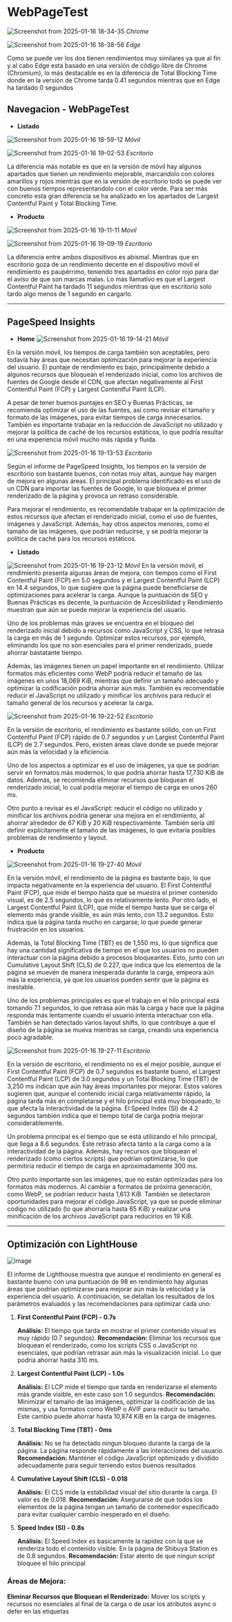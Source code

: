 
# WebPageTest


![Screenshot from 2025-01-16 18-34-35](https://github.com/user-attachments/assets/215c3f0a-2806-4b37-b56b-e95530718eaa)
*Chrome*

![Screenshot from 2025-01-16 18-38-56](https://github.com/user-attachments/assets/0d462adb-1dd2-4b22-b139-012804273046)
*Edge*

Como se puede ver los dos tienen rendimientos muy similares ya que al fin y al cabo Edge esta basado en una versión de código libre de Chrome (Chromium), lo más destacable es en la diferencia de 
Total Blocking Time donde en la versión de Chrome tarda 0.41 segundos mientras que en Edge ha tardado 0 segundos

## Navegacion - WebPageTest

- **Listado**

![Screenshot from 2025-01-16 18-59-12](https://github.com/user-attachments/assets/ff64b670-7fbf-4410-bf2f-2e1ccab4940b)
*Móvil*

![Screenshot from 2025-01-16 19-02-53](https://github.com/user-attachments/assets/9bce2349-f455-461b-a923-fccad34e5bbf)
*Escritorio*

La diferencia más notable es que en la versión de móvil hay algunos apartados que tienen un rendimiento mejorable, marcandolo con colores amarillos y rojos mientras que en la versión de escritorio todo se puede ver con buenos tiempos representandolo con el color verde. Para ser más concreto esta gran diferencia se ha analizado en los apartados de Largest Contentful Paint y Total Blocking Time.

- **Producto**

![Screenshot from 2025-01-16 19-11-11](https://github.com/user-attachments/assets/eaa29faf-c6df-4e6d-bbcf-89c747e99552)
*Móvil*

![Screenshot from 2025-01-16 19-09-19](https://github.com/user-attachments/assets/af279aa4-db90-4ebf-b25a-5ea262ad86fc)
*Escritorio*

La diferencia entre ambos dispositivos es abismal. Mientras que en escritorio goza de un rendimiento decente en el dispositivo móvil el rendimiento es paupérrimo, teniendo tres apartados en color rojo para dar el aviso de que son marcas malas. Lo más llamativo es que el Largest Contentful Paint ha tardado 11 segundos mientras que en escritorio solo tardo algo menos de 1 segundo en cargarlo.

---

## PageSpeed Insights

- **Home**
![Screenshot from 2025-01-16 19-14-21](https://github.com/user-attachments/assets/c80e940f-22c9-43fe-9aa2-df743620765b)
*Móvil*

En la versión móvil, los tiempos de carga también son aceptables, pero todavía hay áreas que necesitan optimización para mejorar la experiencia del usuario. El puntaje de rendimiento es bajo, principalmente debido a algunos recursos que bloquean el renderizado inicial, como los archivos de fuentes de Google desde el CDN, que afectan negativamente al First Contentful Paint (FCP) y Largest Contentful Paint (LCP).

A pesar de tener buenos puntajes en SEO y Buenas Prácticas, se recomienda optimizar el uso de las fuentes, así como revisar el tamaño y formato de las imágenes, para evitar tiempos de carga innecesarios. También es importante trabajar en la reducción de JavaScript no utilizado y mejorar la política de caché de los recursos estáticos, lo que podría resultar en una experiencia móvil mucho más rápida y fluida.

![Screenshot from 2025-01-16 19-13-53](https://github.com/user-attachments/assets/6710fe4a-b784-45ce-b0c7-17f2486593ab)
*Escritorio*

Según el informe de PageSpeed Insights, los tiempos en la versión de escritorio son bastante buenos, con notas muy altas, aunque hay margen de mejora en algunas áreas. El principal problema identificado es el uso de un CDN para importar las fuentes de Google, lo que bloquea el primer renderizado de la página y provoca un retraso considerable.

Para mejorar el rendimiento, es recomendable trabajar en la optimización de estos recursos que afectan el renderizado inicial, como el uso de fuentes, imágenes y JavaScript. Además, hay otros aspectos menores, como el tamaño de las imágenes, que podrían reducirse, y se podría mejorar la política de caché para los recursos estáticos.


- **Listado**

![Screenshot from 2025-01-16 19-23-12](https://github.com/user-attachments/assets/a3699f2e-83d5-4316-b797-d14ed9238cbb)
*Móvil*
En la versión móvil, el rendimiento presenta algunas áreas de mejora, con tiempos como el First Contentful Paint (FCP) en 5.0 segundos y el Largest Contentful Paint (LCP) en 14.4 segundos, lo que sugiere que la página puede beneficiarse de optimizaciones para acelerar la carga. Aunque la puntuación de SEO y Buenas Prácticas es decente, la puntuación de Accesibilidad y Rendimiento muestran que aún se puede mejorar la experiencia del usuario.

Uno de los problemas más graves se encuentra en el bloqueo del renderizado inicial debido a recursos como JavaScript y CSS, lo que retrasa la carga en más de 1 segundo. Optimizar estos recursos, por ejemplo, eliminando los que no son esenciales para el primer renderizado, puede ahorrar bastatante tiempo.

Además, las imágenes tienen un papel importante en el rendimiento. Utilizar formatos más eficientes como WebP podría reducir el tamaño de las imágenes en unos 18,069 KiB, mientras que definir un tamaño adecuado y optimizar la codificación podría ahorrar aún más. También es recomendable reducir el JavaScript no utilizado y minificar los archivos para reducir el tamaño general de los recursos y acelerar la carga.

![Screenshot from 2025-01-16 19-22-52](https://github.com/user-attachments/assets/d0b52a2f-a34a-47a2-8e1a-1ce6bebfb803)
*Escritorio*

En la versión de escritorio, el rendimiento es bastante sólido, con un First Contentful Paint (FCP) rápido de 0.7 segundos y un Largest Contentful Paint (LCP) de 2.7 segundos. Pero, existen áreas clave donde se puede mejorar aún más la velocidad y la eficiencia.

Uno de los aspectos a optimizar es el uso de imágenes, ya que se podrían servir en formatos más modernos, lo que podría ahorrar hasta 17,730 KiB de datos. Además, se recomienda eliminar recursos que bloquean el renderizado inicial, lo cual podría mejorar el tiempo de carga en unos 260 ms.

Otro punto a revisar es el JavaScript: reducir el código no utilizado y minificar los archivos podría generar una mejora en el rendimiento, al ahorrar alrededor de 67 KiB y 20 KiB respectivamente. También sería útil definir explícitamente el tamaño de las imágenes, lo que evitaría posibles problemas de rendimiento y layout.

- **Producto**

![Screenshot from 2025-01-16 19-27-40](https://github.com/user-attachments/assets/6cc2bc23-1d7b-4af4-b0a1-b146e0d0d576)
*Móvil*

En la versión móvil, el rendimiento de la página es bastante bajo, lo que impacta negativamente en la experiencia del usuario. El First Contentful Paint (FCP), que mide el tiempo hasta que se muestra el primer contenido visual, es de 2.5 segundos, lo que es relativamente lento. Por otro lado, el Largest Contentful Paint (LCP), que mide el tiempo hasta que se carga el elemento más grande visible, es aún más lento, con 13.2 segundos. Esto indica que la página tarda mucho en cargarse, lo que puede generar frustración en los usuarios.

Además, la Total Blocking Time (TBT) es de 1,550 ms, lo que significa que hay una cantidad significativa de tiempo en el que los usuarios no pueden interactuar con la página debido a procesos bloqueantes. Esto, junto con un Cumulative Layout Shift (CLS) de 0.227, que indica que los elementos de la página se mueven de manera inesperada durante la carga, empeora aún más la experiencia, ya que los usuarios pueden sentir que la página es inestable.

Uno de los problemas principales es que el trabajo en el hilo principal está tomando 7.1 segundos, lo que retrasa aún más la carga y hace que la página responda más lentamente cuando el usuario intenta interactuar con ella. También se han detectado varios layout shifts, lo que contribuye a que el diseño de la página se mueva mientras se carga, creando una experiencia poco agradable.

![Screenshot from 2025-01-16 19-27-11](https://github.com/user-attachments/assets/2f4e84d6-17fc-4114-96ce-ea2260a0a141)
*Escritorio*

En la versión de escritorio, el rendimiento no es el mejor posible, aunque el First Contentful Paint (FCP) de 0.7 segundos es bastante bueno, el Largest Contentful Paint (LCP) de 3.0 segundos y un Total Blocking Time (TBT) de 3,250 ms indican que aún hay áreas importantes por mejorar. Estos valores sugieren que, aunque el contenido inicial carga relativamente rápido, la página tarda más en completarse y el hilo principal está muy bloqueado, lo que afecta la interactividad de la página. El Speed Index (SI) de 4.2 segundos también indica que el tiempo total de carga podría mejorar considerablemente.

Un problema principal es el tiempo que se está utilizando el hilo principal, que llega a 8.6 segundos. Este retraso afecta tanto a la carga como a la interactividad de la página. Además, hay recursos que bloquean el renderizado (como ciertos scripts) que podrían optimizarse, lo que permitiría reducir el tiempo de carga en aproximadamente 300 ms.

Otro punto importante son las imágenes, que no están optimizadas para los formatos más modernos. Al cambiar a formatos de próxima generación, como WebP, se podrían reducir hasta 1,613 KiB. También se detectaron oportunidades para mejorar el código JavaScript, ya que se puede eliminar código no utilizado (lo que ahorraría hasta 65 KiB) y realizar una minificación de los archivos JavaScript para reducirlos en 19 KiB.

---

## Optimización con LightHouse


![image](https://github.com/user-attachments/assets/6c7b30af-4be0-4eed-a4c2-bc5cf0eeedda)

El informe de Lighthouse muestra que aunque el rendimiento en general es bastante bueno con una puntuación de 98 en rendimiento hay algunas áreas que podrían optimizarse para mejorar aún más la velocidad y la experiencia del usuario. A continuación, se detallan los resultados de los parámetros evaluados y las recomendaciones para optimizar cada uno:

1. **First Contentful Paint (FCP) - 0.7s**

    **Análisis:** El tiempo que tarda en mostrar el primer contenido visual es muy rápido (0.7 segundos).
    **Recomendación:** Eliminar los recursos que bloquean el renderizado, como los scripts CSS o JavaScript no esenciales, que podrían retrasar aún más la visualización inicial. Lo que podría ahorrar hasta 310 ms.

2. **Largest Contentful Paint (LCP) - 1.0s**

    **Análisis:** El LCP mide el tiempo que tarda en renderizarse el elemento más grande visible, en este caso son 1.0 segundos. 
    **Recomendación:** Minimizar el tamaño de las imágenes, optimizar la codificación de las mismas, y usa formatos como WebP o AVIF para reducir su tamaño. Este cambio puede ahorrar hasta 10,874 KiB en la carga de imágenes.

3. **Total Blocking Time (TBT) - 0ms**

    **Análisis:** No se ha detectado ningun bloqueo durante la carga de la página. La página responde rápidamente a las interacciones del usuario.
    **Recomendación:** Manténer el código JavaScript optimizado y dividido adecuadamente para seguir teniendo estos buenos resultados

4. **Cumulative Layout Shift (CLS) - 0.018**

    **Análisis:** El CLS mide la estabilidad visual del sitio durante la carga. El valor es de 0.018. 
    **Recomendación:** Asegurarse de que todos los elementos de la página tengan un tamaño de contenedor especificado para evitar cualquier cambio inesperado en el diseño.

5. **Speed Index (SI) - 0.8s**

    **Análisis:** El Speed Index es basicamente la rapidez con la que se renderiza todo el contenido visible. En la página de Shibuya Station es de 0.8 segundos.
    **Recomendación:** Estar atento de que ningun script bloquee el hilo principal

### Áreas de Mejora:

  **Eliminar Recursos que Bloquean el Renderizado:**
    Mover los scripts y recursos no esenciales al final de la carga o de usar los atributos async o defer en las etiquetas <script>, lo que puede ahorrar hasta 310 ms.

  **Reducir JavaScript No Utilizado:**
    Revisar los archivos JavaScript y elimina cualquier código no utilizado que se esté cargando, ya que se puede ahorrar hasta 56 KiB.

  **Servir Imágenes en Formatos de Próxima Generación:**
    Cambiar a formatos de imágenes como WebP puede reducir el tamaño de las imágenes hasta 10,874 KiB, lo que acelerará la carga de la página

  **Tamaño Adecuado de Imágenes:**
    Revisar el tamaño de las imágenes para que coincidan con las dimensiones necesarias en la página. Este ajuste puede ahorrar hasta 17,584 KiB.

  **Optimizar la Codificación de Imágenes:**
    Comprimir las imágenes de manera eficiente usando herramientas como TinyPNG o ImageOptim para reducir el tamaño sin perder calidad. Esto podría ahorrar hasta 5,612 KiB.

## Evaluación con Ghost Inspector

Para realizar esta evaluación deberemos registrarnos en [Ghost Inspector](https://ghostinspector.com/) e instalar la [extensión](https://chromewebstore.google.com/detail/ghost-inspector-web-test/aicdiabnghjnejfempeinmnphllefehc) oficial del servicio en nuestro navegador.

Luego de esto, nos vamos a la página que en este caso es Shibuya Station y ejecutamos un nuevo test 
![image](https://github.com/user-attachments/assets/1af90310-d253-4c51-a190-98e3b9d6e2c1)

Ya con esto, solo debemos realizar el flujo crítico de la aplicación, el cual es un usuario que empieza en el home y decide leer un capítulo de un manga.

https://github.com/user-attachments/assets/ef2a5b19-e1f6-4614-a5b7-149648608c25

Y vemos los resultados luego en el dashboard del servicio.
![image](https://github.com/user-attachments/assets/e25301f5-df77-4144-9d24-6469dcb81013)

Como se ve en la captura, no hay ningun error aparente lo que nos conlleva a pensar a que la aplicación al menos en la base de la misma es 100% funcional
